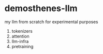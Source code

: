# demosthenes-llm
my llm from scratch for experimental purposes

1. tokenizers
2. attention
3. llm-infra
4. pretraining
